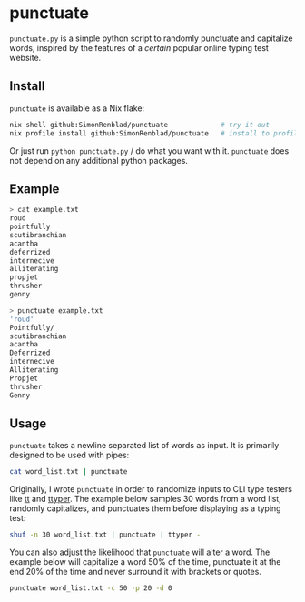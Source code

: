 # punctuate

`punctuate.py` is a simple python script to randomly punctuate and capitalize words, inspired by the features of a *certain* popular online typing test website. 

## Install

`punctuate` is available as a Nix flake:

```bash
nix shell github:SimonRenblad/punctuate             # try it out
nix profile install github:SimonRenblad/punctuate   # install to profiles
```

Or just run `python punctuate.py` / do what you want with it. `punctuate` does not depend on any additional python packages.

## Example

```bash
> cat example.txt
roud
pointfully
scutibranchian
acantha
deferrized
internecive
alliterating
propjet
thrusher
genny
```
```bash
> punctuate example.txt
'roud'
Pointfully/
scutibranchian
acantha
Deferrized
internecive
Alliterating
Propjet
thrusher
Genny
```

## Usage

`punctuate` takes a newline separated list of words as input. It is primarily designed to be used with pipes:

```bash
cat word_list.txt | punctuate
```

Originally, I wrote `punctuate` in order to randomize inputs to CLI type testers like [tt](https://github.com/lemnos/tt) and [ttyper](https://github.com/max-niederman/ttyper). The example below samples 30 words from a word list, randomly capitalizes, and punctuates them before displaying as a typing test:

```bash
shuf -n 30 word_list.txt | punctuate | ttyper -
```

You can also adjust the likelihood that `punctuate` will alter a word. The example below will capitalize a word 50% of the time, punctuate it at the end 20% of the time and never surround it with brackets or quotes.

```bash
punctuate word_list.txt -c 50 -p 20 -d 0
```
